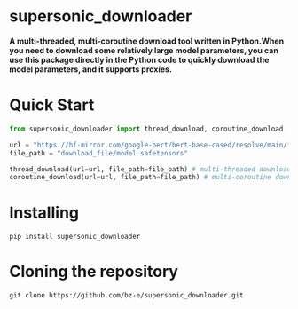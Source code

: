 # supersonic_downloader
**A multi-threaded, multi-coroutine download tool written in Python.When you need to download some relatively large model parameters, you can use this package directly in the Python code to quickly download the model parameters, and it supports proxies.**

# Quick Start
```python
from supersonic_downloader import thread_download, coroutine_download

url = "https://hf-mirror.com/google-bert/bert-base-cased/resolve/main/flax_model.msgpack?download=true"
file_path = "download_file/model.safetensors"

thread_download(url=url, file_path=file_path) # multi-threaded download
coroutine_download(url=url, file_path=file_path) # multi-coroutine download
```

# Installing
```shell
pip install supersonic_downloader
```
# Cloning the repository
```shell
git clone https://github.com/bz-e/supersonic_downloader.git


